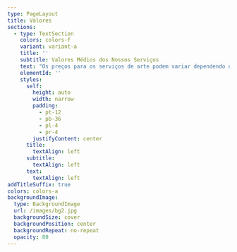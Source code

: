 ```yaml
---
type: PageLayout
title: Valores
sections:
  - type: TextSection
    colors: colors-f
    variant: variant-a
    title: ''
    subtitle: Valores Médios dos Nossos Serviços
    text: "Os preços para os serviços de arte podem variar dependendo de vários fatores, como o tamanho do projeto, a complexidade do design e os materiais utilizados. Aqui está uma média geral para ajudá-lo a ter uma ideia do custo:\n\nArte em Parede: R$ 150 - R$ 300 por metro quadrado.\n\nCaricaturas: R$ 50 - R$ 150 por caricatura.\n\nPintura em Tela: R$ 40 - R$ 750 dependendo do tamanho e detalhes.\n\nPintura em Tecido: R$ 100 - R$ 550 por peça.\n\nPintura em Objetos (como móveis e acessórios): R$ 250 - R$ 550 dependendo do objeto e do design.\n\nArte digital : R$ 150 - R$ 1000 dependendo da criação e variação de complexidade.\n\nEsses valores são aproximados e podem variar de acordo com o projeto específico. Para um orçamento mais preciso, por favor, entre em contato para discutir os detalhes\_do\_seu\_projeto.\n"
    elementId: ''
    styles:
      self:
        height: auto
        width: narrow
        padding:
          - pt-12
          - pb-36
          - pl-4
          - pr-4
        justifyContent: center
      title:
        textAlign: left
      subtitle:
        textAlign: left
      text:
        textAlign: left
addTitleSuffix: true
colors: colors-a
backgroundImage:
  type: BackgroundImage
  url: /images/bg2.jpg
  backgroundSize: cover
  backgroundPosition: center
  backgroundRepeat: no-repeat
  opacity: 80
---
```

